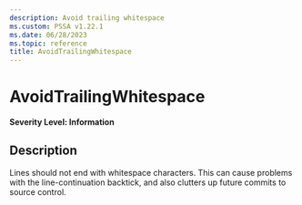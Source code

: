 ```yaml
---
description: Avoid trailing whitespace
ms.custom: PSSA v1.22.1
ms.date: 06/28/2023
ms.topic: reference
title: AvoidTrailingWhitespace
---
```

# AvoidTrailingWhitespace

**Severity Level: Information**

## Description

Lines should not end with whitespace characters. This can cause problems with the line-continuation
backtick, and also clutters up future commits to source control.
